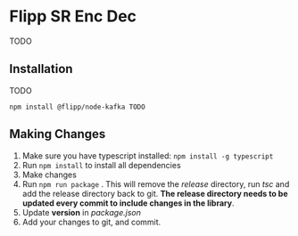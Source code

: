 # Flipp SR Enc Dec

TODO

## Installation

TODO

```
npm install @flipp/node-kafka TODO
```

## Making Changes

1.  Make sure you have typescript installed: `npm install -g typescript`
2.  Run `npm install` to install all dependencies
3.  Make changes
4.  Run `npm run package` . This will remove the _release_ directory, run _tsc_ and
    add the release directory back to git. **The release directory needs to be updated
    every commit to include changes in the library**.
5.  Update **version** in _package.json_
6.  Add your changes to git, and commit.
